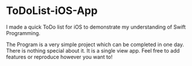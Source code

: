 # ToDoList-iOS-App
I made a quick ToDo list for iOS to demonstrate my understanding of Swift Programming. 

The Program is a very simple project which can be completed in one day. There is nothing special about it. It is a single view app. Feel free to add features or reproduce however you want to!

